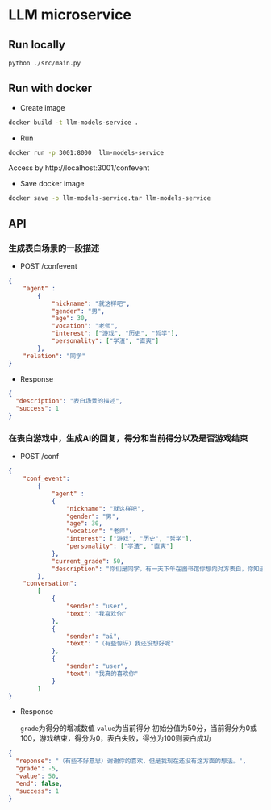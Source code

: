 # LLM microservice

## Run locally

```bash
python ./src/main.py
```

## Run with docker
- Create image
```bash
docker build -t llm-models-service .
```
- Run
```bash
docker run -p 3001:8000  llm-models-service
```
Access by http://localhost:3001/confevent

- Save docker image
```bash
docker save -o llm-models-service.tar llm-models-service
```

## API

### 生成表白场景的一段描述
- POST /confevent
```json
{
    "agent" : 
        {
            "nickname": "就这样吧",
            "gender": "男",
            "age": 30,
            "vocation": "老师",
            "interest": ["游戏", "历史", "哲学"],
            "personality": ["学渣", "直爽"]
        },
    "relation": "同学"
}
```
- Response
```json
{
  "description": "表白场景的描述",
  "success": 1
}
```

### 在表白游戏中，生成AI的回复，得分和当前得分以及是否游戏结束
- POST /conf
```json
{
    "conf_event":
        {
            "agent" : 
            {
                "nickname": "就这样吧",
                "gender": "男",
                "age": 30,
                "vocation": "老师",
                "interest": ["游戏", "历史", "哲学"],
                "personality": ["学渣", "直爽"]
            },
            "current_grade": 50,
            "description": "你们是同学，有一天下午在图书馆你想向对方表白，你知道他喜欢哲学，所以你准备在图书馆找一本关于哲学的书，在书中夹上你想对他说的话。"
        },
    "conversation":
        [
            {
                "sender": "user", 
                "text": "我喜欢你"
            }, 
            {
                "sender": "ai", 
                "text": "（有些惊讶）我还没想好呢"
            }, 
            {
                "sender": "user", 
                "text": "我真的喜欢你"
            }
        ]
}
```
- Response
  
  `grade`为得分的增减数值
  `value`为当前得分
  初始分值为50分，当前得分为0或100，游戏结束，得分为0，表白失败，得分为100则表白成功
```json
{
  "reponse": "（有些不好意思）谢谢你的喜欢，但是我现在还没有这方面的想法。",
  "grade": -5,
  "value": 50,
  "end": false,
  "success": 1
}
```

